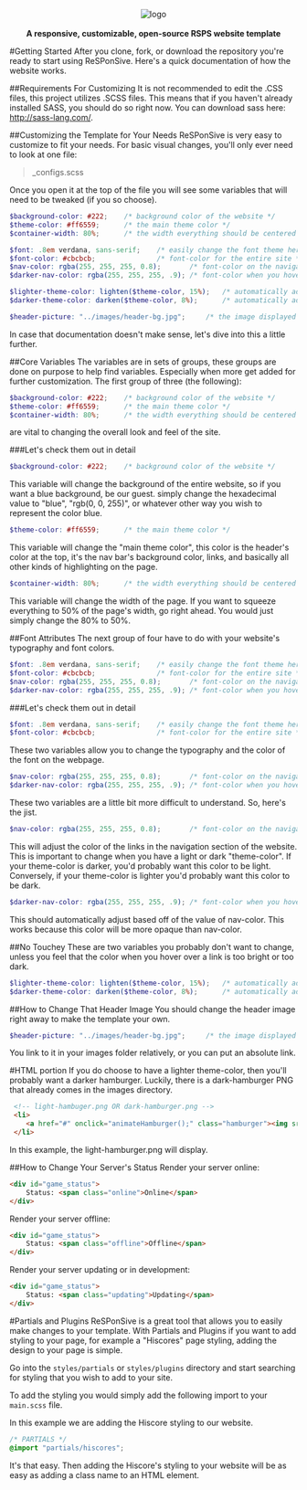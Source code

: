 <p align="center">
  <img src="http://i63.tinypic.com/ncyqaf.png" alt="logo">
  <br><br>
  <strong>A responsive, customizable, open-source RSPS website template</strong>
</p>

#Getting Started
After you clone, fork, or download the repository you're ready to start using ReSPonSive.  Here's a quick documentation of how the website works.

##Requirements For Customizing
It is not recommended to edit the .CSS files, this project utilizes .SCSS files.  This means that if you haven't already installed SASS, you should do so right now.  You can download sass here: <a href="http://sass-lang.com/">http://sass-lang.com/</a>.

##Customizing the Template for Your Needs
ReSPonSive is very easy to customize to fit your needs. For basic visual changes, you'll only ever need to look at one file: 
> _configs.scss

Once you open it at the top of the file you will see some variables that will need to be tweaked (if you so choose).

```SCSS
$background-color: #222;    /* background color of the website */
$theme-color: #ff6559;      /* the main theme color */
$container-width: 80%;      /* the width everything should be centered at */

$font: .8em verdana, sans-serif;    /* easily change the font theme here */
$font-color: #cbcbcb;               /* font-color for the entire site */
$nav-color: rgba(255, 255, 255, 0.8);       /* font-color on the navigation section */
$darker-nav-color: rgba(255, 255, 255, .9); /* font-color when you hover over a navigation link */

$lighter-theme-color: lighten($theme-color, 15%);   /* automatically adjusts based on the main color */
$darker-theme-color: darken($theme-color, 8%);      /* automatically adjusts based on the main color */

$header-picture: "../images/header-bg.jpg";     /* the image displayed at the top of the page */
```

In case that documentation doesn't make sense, let's dive into this a little further.

##Core Variables
The variables are in sets of groups, these groups are done on purpose to help find variables. Especially when more get added for further customization.  The first group of three (the following):

```SCSS
$background-color: #222;    /* background color of the website */
$theme-color: #ff6559;      /* the main theme color */
$container-width: 80%;      /* the width everything should be centered at */
```

are vital to changing the overall look and feel of the site.

###Let's check them out in detail
```SCSS
$background-color: #222;    /* background color of the website */
```
This variable will change the background of the entire website, so if you want a blue background, be our guest. simply change the hexadecimal value to "blue", "rgb(0, 0, 255)", or whatever other way you wish to represent the color blue.

```SCSS
$theme-color: #ff6559;      /* the main theme color */
```
This variable will change the "main theme color", this color is the header's color at the top, it's the nav bar's background color, links, and basically all other kinds of highlighting on the page.

```SCSS
$container-width: 80%;      /* the width everything should be centered at */
```
This variable will change the width of the page. If you want to squeeze everything to 50% of the page's width, go right ahead.  You would just simply change the 80% to 50%.

##Font Attributes
The next group of four have to do with your website's typography and font colors.

```SCSS
$font: .8em verdana, sans-serif;    /* easily change the font theme here */
$font-color: #cbcbcb;               /* font-color for the entire site */
$nav-color: rgba(255, 255, 255, 0.8);       /* font-color on the navigation section */
$darker-nav-color: rgba(255, 255, 255, .9); /* font-color when you hover over a navigation link */
```

###Let's check them out in detail
```SCSS
$font: .8em verdana, sans-serif;    /* easily change the font theme here */
$font-color: #cbcbcb;               /* font-color for the entire site */
```
These two variables allow you to change the typography and the color of the font on the webpage.

```SCSS
$nav-color: rgba(255, 255, 255, 0.8);       /* font-color on the navigation section */
$darker-nav-color: rgba(255, 255, 255, .9); /* font-color when you hover over a navigation link */
```
These two variables are a little bit more difficult to understand. So, here's the jist.  

```SCSS
$nav-color: rgba(255, 255, 255, 0.8);       /* font-color on the navigation section */
```
This will adjust the color of the links in the navigation section of the website.  This is important to change when you have a light or dark "theme-color". If your theme-color is darker, you'd probably want this color to be light. Conversely, if your theme-color is lighter you'd probably want this color to be dark.

```SCSS
$darker-nav-color: rgba(255, 255, 255, .9); /* font-color when you hover over a navigation link */
 ```
This should automatically adjust based off of the value of nav-color.  This works because this color will be more opaque than nav-color.

##No Touchey
These are two variables you probably don't want to change, unless you feel that the color when you hover over a link is too bright or too dark.

```SCSS
$lighter-theme-color: lighten($theme-color, 15%);   /* automatically adjusts based on the main color */
$darker-theme-color: darken($theme-color, 8%);      /* automatically adjusts based on the main color */
```

##How to Change That Header Image
You should change the header image right away to make the template your own.
```SCSS
$header-picture: "../images/header-bg.jpg";     /* the image displayed at the top of the page */
```
You link to it in your images folder relatively, or you can put an absolute link.


#HTML portion
If you do choose to have a lighter theme-color, then you'll probably want a darker hamburger.  Luckily, there is a dark-hamburger PNG that already comes in the images directory.
```HTML
 <!-- light-hambuger.png OR dark-hamburger.png -->
 <li>
    <a href="#" onclick="animateHamburger();" class="hamburger"><img src="images/light-hamburger.png"></a>
 </li>
```
In this example, the light-hamburger.png will display.

##How to Change Your Server's Status
Render your server online:
```HTML
<div id="game_status">
    Status: <span class="online">Online</span>
</div>
```

Render your server offline:
```HTML
<div id="game_status">
    Status: <span class="offline">Offline</span>
</div>
```

Render your server updating or in development:
```HTML
<div id="game_status">
    Status: <span class="updating">Updating</span>
</div>
```

#Partials and Plugins
ReSPonSive is a great tool that allows you to easily make changes to your template.  With Partials and Plugins
if you want to add styling to your page, for example a "Hiscores" page styling, adding the design to your page is simple.

Go into the ```styles/partials``` or ```styles/plugins``` directory and start searching for styling that you wish to add
to your site.

To add the styling you would simply add the following import to your ```main.scss``` file.

In this example we are adding the Hiscore styling to our website.
```SCSS
/* PARTIALS */
@import "partials/hiscores";
```

It's that easy.  Then adding the Hiscore's styling to your website will be as easy as adding a class name
to an HTML element.